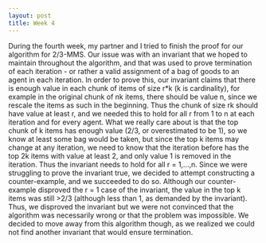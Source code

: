 ```yaml
---
layout: post
title: Week 4
---
```


During the fourth week, my partner and I tried to finish the proof for our algorithm for 2/3-MMS. Our issue was with an invariant that we hoped to maintain throughout the algorithm, and that was used to prove termination of each iteration - or rather a valid assignment of a bag of goods to an agent in each iteration. In order to prove this, our invariant claims that there is enough value in each chunk of items of size r*k (k is cardinality), for example in the original chunk of nk items, there should be value n, since we rescale the items as such in the beginning. Thus the chunk of size rk should have value at least r, and we needed this to hold for all r from 1 to n at each iteration and for every agent. What we really care about is that the top chunk of k items has enough value (2/3, or overestimated to be 1), so we know at least some bag would be taken, but since the top k items may change at any iteration, we need to know that the iteration before has the top 2k items with value at least 2, and only value 1 is removed in the iteration. Thus the invariant needs to hold for all r = 1,...,n. Since we were struggling to prove the invariant true, we decided to attempt constructing a counter-example, and we succeeded to do so. Although our counter-example disproved the r = 1 case of the invariant, the value in the top k items was still >2/3 (although less than 1, as demanded by the invariant). Thus, we disproved the invariant but we were not convinced that the algorithm was necessarily wrong or that the problem was impossible. We decided to move away from this algorithm though, as we realized we could not find another invariant that would ensure termination.
